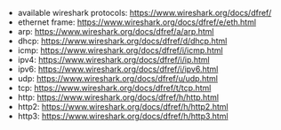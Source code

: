- available wireshark protocols: https://www.wireshark.org/docs/dfref/
- ethernet frame: https://www.wireshark.org/docs/dfref/e/eth.html
- arp: https://www.wireshark.org/docs/dfref/a/arp.html
- dhcp: https://www.wireshark.org/docs/dfref/d/dhcp.html
- icmp: https://www.wireshark.org/docs/dfref/i/icmp.html
- ipv4: https://www.wireshark.org/docs/dfref/i/ip.html
- ipv6: https://www.wireshark.org/docs/dfref/i/ipv6.html
- udp: https://www.wireshark.org/docs/dfref/u/udp.html
- tcp: https://www.wireshark.org/docs/dfref/t/tcp.html
- http: https://www.wireshark.org/docs/dfref/h/http.html
- http2: https://www.wireshark.org/docs/dfref/h/http2.html
- http3: https://www.wireshark.org/docs/dfref/h/http3.html

